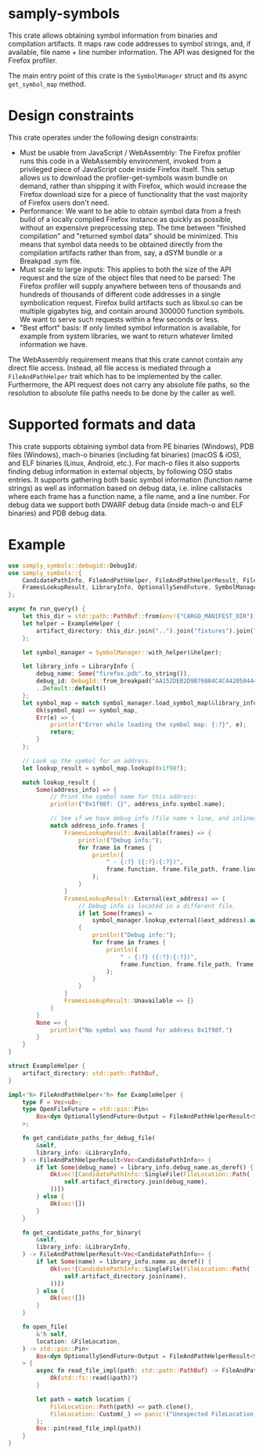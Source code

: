 # samply-symbols

This crate allows obtaining symbol information from binaries and compilation artifacts.
It maps raw code addresses to symbol strings, and, if available, file name + line number
information.
The API was designed for the Firefox profiler.

The main entry point of this crate is the `SymbolManager` struct and its async `get_symbol_map` method.

# Design constraints

This crate operates under the following design constraints:

  - Must be usable from JavaScript / WebAssembly: The Firefox profiler runs this code in a
    WebAssembly environment, invoked from a privileged piece of JavaScript code inside Firefox itself.
    This setup allows us to download the profiler-get-symbols wasm bundle on demand, rather than shipping
    it with Firefox, which would increase the Firefox download size for a piece of functionality
    that the vast majority of Firefox users don't need.
  - Performance: We want to be able to obtain symbol data from a fresh build of a locally compiled
    Firefox instance as quickly as possible, without an expensive preprocessing step. The time between
    "finished compilation" and "returned symbol data" should be minimized. This means that symbol
    data needs to be obtained directly from the compilation artifacts rather than from, say, a
    dSYM bundle or a Breakpad .sym file.
  - Must scale to large inputs: This applies to both the size of the API request and the size of the
    object files that need to be parsed: The Firefox profiler will supply anywhere between tens of
    thousands and hundreds of thousands of different code addresses in a single symbolication request.
    Firefox build artifacts such as libxul.so can be multiple gigabytes big, and contain around 300000
    function symbols. We want to serve such requests within a few seconds or less.
  - "Best effort" basis: If only limited symbol information is available, for example from system
    libraries, we want to return whatever limited information we have.

The WebAssembly requirement means that this crate cannot contain any direct file access.
Instead, all file access is mediated through a `FileAndPathHelper` trait which has to be implemented
by the caller. Furthermore, the API request does not carry any absolute file paths, so the resolution
to absolute file paths needs to be done by the caller as well.

# Supported formats and data

This crate supports obtaining symbol data from PE binaries (Windows), PDB files (Windows),
mach-o binaries (including fat binaries) (macOS & iOS), and ELF binaries (Linux, Android, etc.).
For mach-o files it also supports finding debug information in external objects, by following
OSO stabs entries.
It supports gathering both basic symbol information (function name strings) as well as information
based on debug data, i.e. inline callstacks where each frame has a function name, a file name,
and a line number.
For debug data we support both DWARF debug data (inside mach-o and ELF binaries) and PDB debug data.

# Example

```rust
use samply_symbols::debugid::DebugId;
use samply_symbols::{
    CandidatePathInfo, FileAndPathHelper, FileAndPathHelperResult, FileLocation,
    FramesLookupResult, LibraryInfo, OptionallySendFuture, SymbolManager,
};

async fn run_query() {
    let this_dir = std::path::PathBuf::from(env!("CARGO_MANIFEST_DIR"));
    let helper = ExampleHelper {
        artifact_directory: this_dir.join("..").join("fixtures").join("win64-ci"),
    };

    let symbol_manager = SymbolManager::with_helper(&helper);

    let library_info = LibraryInfo {
        debug_name: Some("firefox.pdb".to_string()),
        debug_id: DebugId::from_breakpad("AA152DEB2D9B76084C4C44205044422E1").ok(),
        ..Default::default()
    };
    let symbol_map = match symbol_manager.load_symbol_map(&library_info).await {
        Ok(symbol_map) => symbol_map,
        Err(e) => {
            println!("Error while loading the symbol map: {:?}", e);
            return;
        }
    };

    // Look up the symbol for an address.
    let lookup_result = symbol_map.lookup(0x1f98f);

    match lookup_result {
        Some(address_info) => {
            // Print the symbol name for this address:
            println!("0x1f98f: {}", address_info.symbol.name);

            // See if we have debug info (file name + line, and inlined frames):
            match address_info.frames {
                FramesLookupResult::Available(frames) => {
                    println!("Debug info:");
                    for frame in frames {
                        println!(
                            " - {:?} ({:?}:{:?})",
                            frame.function, frame.file_path, frame.line_number
                        );
                    }
                }
                FramesLookupResult::External(ext_address) => {
                    // Debug info is located in a different file.
                    if let Some(frames) =
                        symbol_manager.lookup_external(&ext_address).await
                    {
                        println!("Debug info:");
                        for frame in frames {
                            println!(
                                " - {:?} ({:?}:{:?})",
                                frame.function, frame.file_path, frame.line_number
                            );
                        }
                    }
                }
                FramesLookupResult::Unavailable => {}
            }
        }
        None => {
            println!("No symbol was found for address 0x1f98f.")
        }
    }
}

struct ExampleHelper {
    artifact_directory: std::path::PathBuf,
}

impl<'h> FileAndPathHelper<'h> for ExampleHelper {
    type F = Vec<u8>;
    type OpenFileFuture = std::pin::Pin<
        Box<dyn OptionallySendFuture<Output = FileAndPathHelperResult<Self::F>> + 'h>,
    >;

    fn get_candidate_paths_for_debug_file(
        &self,
        library_info: &LibraryInfo,
    ) -> FileAndPathHelperResult<Vec<CandidatePathInfo>> {
        if let Some(debug_name) = library_info.debug_name.as_deref() {
            Ok(vec![CandidatePathInfo::SingleFile(FileLocation::Path(
                self.artifact_directory.join(debug_name),
            ))])
        } else {
            Ok(vec![])
        }
    }

    fn get_candidate_paths_for_binary(
        &self,
        library_info: &LibraryInfo,
    ) -> FileAndPathHelperResult<Vec<CandidatePathInfo>> {
        if let Some(name) = library_info.name.as_deref() {
            Ok(vec![CandidatePathInfo::SingleFile(FileLocation::Path(
                self.artifact_directory.join(name),
            ))])
        } else {
            Ok(vec![])
        }
    }

    fn open_file(
        &'h self,
        location: &FileLocation,
    ) -> std::pin::Pin<
        Box<dyn OptionallySendFuture<Output = FileAndPathHelperResult<Self::F>> + 'h>,
    > {
        async fn read_file_impl(path: std::path::PathBuf) -> FileAndPathHelperResult<Vec<u8>> {
            Ok(std::fs::read(&path)?)
        }

        let path = match location {
            FileLocation::Path(path) => path.clone(),
            FileLocation::Custom(_) => panic!("Unexpected FileLocation::Custom"),
        };
        Box::pin(read_file_impl(path))
    }
}
```